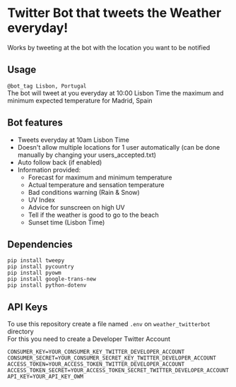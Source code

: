 # Twitter Bot that tweets the Weather everyday!
Works by tweeting at the bot with the location you want to be notified  

## Usage
`@bot_tag Lisbon, Portugal`  
The bot will tweet at you everyday at 10:00 Lisbon Time the maximum and minimum expected temperature for Madrid, Spain

## Bot features
- Tweets everyday at 10am Lisbon Time
- Doesn't allow multiple locations for 1 user automatically (can be done manually by changing your users_accepted.txt)
- Auto follow back (if enabled)
- Information provided:
  - Forecast for maximum and minimum temperature
  - Actual temperature and sensation temperature
  - Bad conditions warning (Rain & Snow)
  - UV Index
  - Advice for sunscreen on high UV
  - Tell if the weather is good to go to the beach
  - Sunset time (Lisbon Time)

## Dependencies
`pip install tweepy`  
`pip install pycountry`  
`pip install pyowm`  
`pip install google-trans-new`  
`pip install python-dotenv`  

## API Keys
To use this repository create a file named `.env` on `weather_twitterbot` directory  
For this you need to create a Developer Twitter Account
```
CONSUMER_KEY=YOUR_CONSUMER_KEY_TWITTER_DEVELOPER_ACCOUNT
CONSUMER_SECRET=YOUR_CONSUMER_SECRET_KEY_TWITTER_DEVELOPER_ACCOUNT
ACCESS_TOKEN=YOUR_ACCESS_TOKEN_TWITTER_DEVELOPER_ACCOUNT
ACCESS_TOKEN_SECRET=YOUR_ACCESS_TOKEN_SECRET_TWITTER_DEVELOPER_ACCOUNT
API_KEY=YOUR_API_KEY_OWM
```
